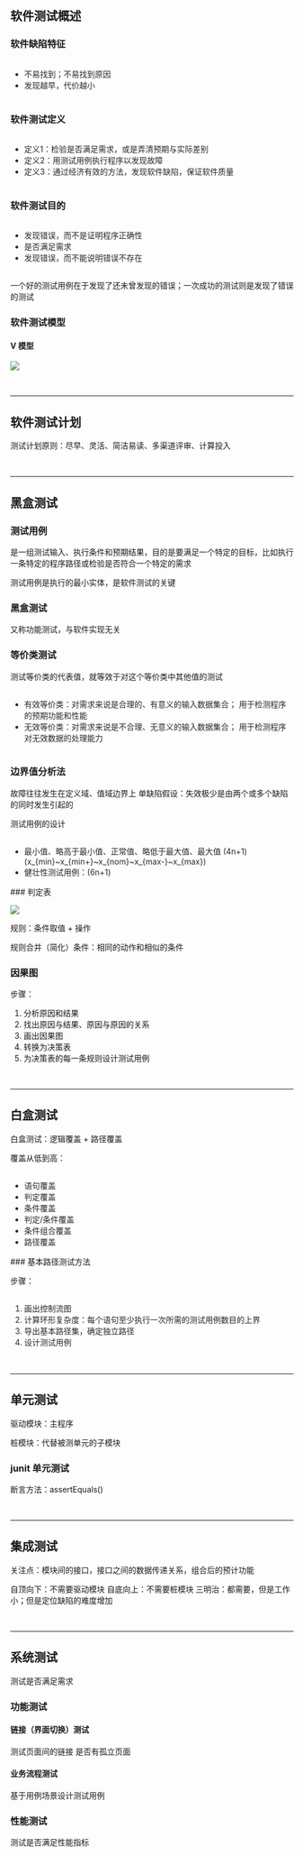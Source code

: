 <!-- @import "/root.css" -->

<script>
  function show(id){
    var e = document.getElementById(id);
    e.style['color']='#f8f8f2';
  }
  function hide(id){
    var e = document.getElementById(id);
    e.style['color']='#282828';
  }
</script>

<style>
html body .recite{
  color: #282828;
  border: 1px dotted white;
}
</style>

## 软件测试概述

### 软件缺陷特征

<div class=recite id=软件缺陷特征 onmouseover=show('软件缺陷特征') onmouseout=hide('软件缺陷特征')>

- 不易找到；不易找到原因
- 发现越早，代价越小

</div>

### 软件测试定义

<div class=recite id=软件测试定义 onmouseover=show('软件测试定义') onmouseout=hide('软件测试定义')>

- 定义1：检验是否满足需求，或是弄清预期与实际差别
- 定义2：用测试用例执行程序以发现故障
- 定义3：通过经济有效的方法，发现软件缺陷，保证软件质量
  
</div>

### 软件测试目的
<div class=recite id=软件测试目的 onmouseover=show('软件测试目的') onmouseout=hide('软件测试目的')>

- 发现错误，而不是证明程序正确性
- 是否满足需求
- 发现错误，而不能说明错误不存在
  

</div>

一个好的测试用例在于发现了还未曾发现的错误；一次成功的测试则是发现了错误的测试

### 软件测试模型

#### V 模型


![](https://i.loli.net/2021/11/06/miUXPduszJea5xT.png)


<br><hr>

## 软件测试计划

测试计划原则：尽早、灵活、简洁易读、多渠道评审、计算投入

<br><hr>

## 黑盒测试

### 测试用例


是一组测试输入、执行条件和预期结果，目的是要满足一个特定的目标，比如执行一条特定的程序路径或检验是否符合一个特定的需求


测试用例是执行的最小实体，是软件测试的关键

### 黑盒测试

又称功能测试，与软件实现无关

### 等价类测试



测试等价类的代表值，就等效于对这个等价类中其他值的测试

<div class=recite id='等价类测试' onmouseover=show('等价类测试') onmouseout=hide('等价类测试')>

- 有效等价类：对需求来说是合理的、有意义的输入数据集合；
  用于检测程序的预期功能和性能
- 无效等价类：对需求来说是不合理、无意义的输入数据集合；
  用于检测程序对无效数据的处理能力

</div>

### 边界值分析法

故障往往发生在定义域、值域边界上
单缺陷假设：失效极少是由两个或多个缺陷的同时发生引起的

测试用例的设计


<div class=recite id='边界值分析法' onmouseover=show('边界值分析法') onmouseout=hide('边界值分析法')>

- 最小值、略高于最小值、正常值、略低于最大值、最大值
  \(4n+1\)
  \(x_{min}~x_{min+}~x_{nom}~x_{max-}~x_{max}\)
- 健壮性测试用例：\(6n+1\)

</div>
### 判定表

![](https://i.loli.net/2021/11/07/bVxZjBfzvwdLPDM.png)

规则：条件取值 + 操作

规则合并（简化）条件：相同的动作和相似的条件

### 因果图

步骤：
1. 分析原因和结果
2. 找出原因与结果、原因与原因的关系
3. 画出因果图
4. 转换为决策表
5. 为决策表的每一条规则设计测试用例

<br><hr>

## 白盒测试

白盒测试：逻辑覆盖 + 路径覆盖

覆盖从低到高：
<div class=recite id='覆盖从低到高：' onmouseover=show('覆盖从低到高：') onmouseout=hide('覆盖从低到高：')>

- 语句覆盖
- 判定覆盖
- 条件覆盖
- 判定/条件覆盖
- 条件组合覆盖
- 路径覆盖

</div>
### 基本路径测试方法

步骤：
<div class=recite id='基本路径测试方法' onmouseover=show('基本路径测试方法') onmouseout=hide('基本路径测试方法')>

1. 画出控制流图
2. 计算环形复杂度：每个语句至少执行一次所需的测试用例数目的上界
3. 导出基本路径集，确定独立路径
4. 设计测试用例

</div>
<br><hr>

## 单元测试

驱动模块：主程序

桩模块：代替被测单元的子模块

### junit 单元测试

断言方法：assertEquals()

<br><hr>

## 集成测试

关注点：模块间的接口，接口之间的数据传递关系，组合后的预计功能

自顶向下：不需要驱动模块
自底向上：不需要桩模块
三明治：都需要，但是工作小；但是定位缺陷的难度增加

<br><hr>

## 系统测试

测试是否满足需求


### 功能测试

#### 链接（界面切换）测试
测试页面间的链接
是否有孤立页面

#### 业务流程测试
基于用例场景设计测试用例


### 性能测试
测试是否满足性能指标
